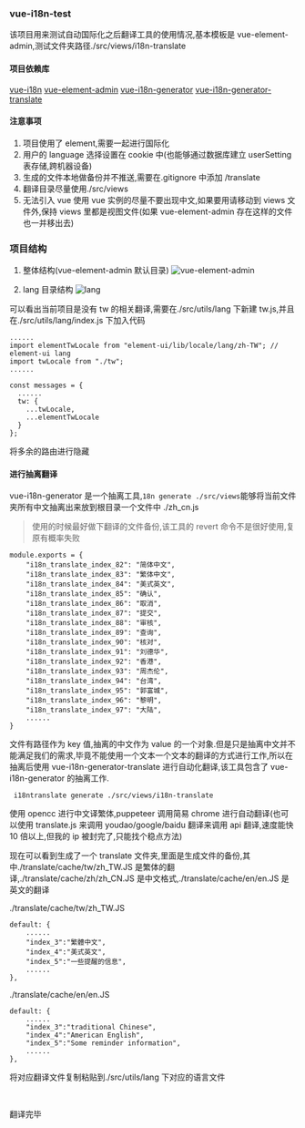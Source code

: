 ### vue-i18n-test

该项目用来测试自动国际化之后翻译工具的使用情况,基本模板是 vue-element-admin,测试文件夹路径./src/views/i18n-translate

#### 项目依赖库

[vue-i18n](https://github.com/kazupon/vue-i18n)
[vue-element-admin](https://panjiachen.github.io/vue-element-admin-site/zh/guide/advanced/i18n.html)
[vue-i18n-generator](https://gitee.com/thesadboy/vue-i18n-generator)
[vue-i18n-generator-translate](https://www.npmjs.com/package/vue-i18n-generator-translate)

#### 注意事项

1. 项目使用了 element,需要一起进行国际化
2. 用户的 language 选择设置在 cookie 中(也能够通过数据库建立 userSetting 表存储,跨机器设备)
3. 生成的文件本地做备份并不推送,需要在.gitignore 中添加 /translate
4. 翻译目录尽量使用./src/views
5. 无法引入 vue 使用 vue 实例的尽量不要出现中文,如果要用请移动到 views 文件外,保持 views 里都是视图文件(如果 vue-element-admin 存在这样的文件也一并移出去)

### 项目结构

1. 整体结构(vue-element-admin 默认目录)
   ![vue-element-admin]()

2. lang 目录结构
   ![lang]()

可以看出当前项目是没有 tw 的相关翻译,需要在./src/utils/lang 下新建 tw.js,并且在./src/utils/lang/index.js 下加入代码

```
......
import elementTwLocale from "element-ui/lib/locale/lang/zh-TW"; // element-ui lang
import twLocale from "./tw";
......

const messages = {
  ......
  tw: {
    ...twLocale,
    ...elementTwLocale
  }
};

```

将多余的路由进行隐藏

#### 进行抽离翻译

vue-i18n-generator 是一个抽离工具,`18n generate ./src/views`能够将当前文件夹所有中文抽离出来放到根目录一个文件中 ./zh_cn.js

> 使用的时候最好做下翻译的文件备份,该工具的 revert 命令不是很好使用,复原有概率失败

```
module.exports = {
	"i18n_translate_index_82": "简体中文",
	"i18n_translate_index_83": "繁体中文",
	"i18n_translate_index_84": "美式英文",
	"i18n_translate_index_85": "确认",
	"i18n_translate_index_86": "取消",
	"i18n_translate_index_87": "提交",
	"i18n_translate_index_88": "审核",
	"i18n_translate_index_89": "查询",
	"i18n_translate_index_90": "核对",
	"i18n_translate_index_91": "刘德华",
	"i18n_translate_index_92": "香港",
	"i18n_translate_index_93": "周杰伦",
	"i18n_translate_index_94": "台湾",
	"i18n_translate_index_95": "郭富城",
	"i18n_translate_index_96": "黎明",
	"i18n_translate_index_97": "大陆",
    ......
}
```

文件有路径作为 key 值,抽离的中文作为 value 的一个对象.但是只是抽离中文并不能满足我们的需求,毕竟不能使用一个文本一个文本的翻译的方式进行工作,所以在抽离后使用 vue-i18n-generator-translate 进行自动化翻译,该工具包含了 vue-i18n-generator 的抽离工作.

```
 i18ntranslate generate ./src/views/i18n-translate
```

使用 opencc 进行中文译繁体,puppeteer 调用简易 chrome 进行自动翻译(也可以使用 translate.js 来调用 youdao/google/baidu 翻译来调用 api 翻译,速度能快 10 倍以上,但我的 ip 被封完了,只能找个稳点方法)

现在可以看到生成了一个 translate 文件夹,里面是生成文件的备份,其中./translate/cache/tw/zh_TW.JS 是繁体的翻译,./translate/cache/zh/zh_CN.JS 是中文格式,./translate/cache/en/en.JS 是英文的翻译

./translate/cache/tw/zh_TW.JS

```
default: {
    ......
    "index_3":"繁體中文",
    "index_4":"美式英文",
    "index_5":"一些提醒的信息",
    ......
},
```

./translate/cache/en/en.JS

```
default: {
    ......
    "index_3":"traditional Chinese",
    "index_4":"American English",
    "index_5":"Some reminder information",
    ......
},
```

将对应翻译文件复制粘贴到./src/utils/lang 下对应的语言文件

![]()
![]()
![]()

翻译完毕
